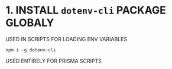 # 1. INSTALL `dotenv-cli` PACKAGE GLOBALY

USED IN SCRIPTS FOR LOADING ENV VARIABLES 

```
npm i -g dotenv-cli
```

USED ENTIRELY FOR PRISMA SCRIPTS